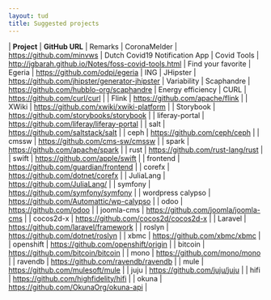 ```yaml
---
layout: tud
title: Suggested projects
---
```



| **Project** | **GitHub URL** | Remarks
| CoronaMelder | https://github.com/minvws | Dutch Covid19 Notification App
| Covid Tools | http://jgbarah.github.io/Notes/foss-covid-tools.html | Find your favorite
| Egeria | https://github.com/odpi/egeria | ING
| JHipster | https://github.com/jhipster/generator-jhipster | Variability
| Scaphandre | https://github.com/hubblo-org/scaphandre | Energy efficiency
| CURL | https://github.com/curl/curl |
| Flink | https://github.com/apache/flink |
| XWiki | https://github.com/xwiki/xwiki-platform |
| Storybook | https://github.com/storybooks/storybook |
| liferay-portal | https://github.com/liferay/liferay-portal |
| salt | https://github.com/saltstack/salt |
| ceph | https://github.com/ceph/ceph |
| cmssw | https://github.com/cms-sw/cmssw |
| spark | https://github.com/apache/spark |
| rust | https://github.com/rust-lang/rust |
| swift | https://github.com/apple/swift |
| frontend | https://github.com/guardian/frontend |
| corefx | https://github.com/dotnet/corefx |
| JuliaLang | https://github.com/JuliaLang/ |
| symfony | https://github.com/symfony/symfony |
| wordpress calypso | https://github.com/Automattic/wp-calypso |
| odoo | https://github.com/odoo  |
| joomla-cms | https://github.com/joomla/joomla-cms |
| cocos2d-x | https://github.com/cocos2d/cocos2d-x |
| Laravel | https://github.com/laravel/framework |
| roslyn | https://github.com/dotnet/roslyn |
| xbmc | https://github.com/xbmc/xbmc |
| openshift | https://github.com/openshift/origin |
| bitcoin | https://github.com/bitcoin/bitcoin |
| mono | https://github.com/mono/mono |
| ravendb | https://github.com/ravendb/ravendb |
| mule | https://github.com/mulesoft/mule |
| juju | https://github.com/juju/juju |
| hifi | https://github.com/highfidelity/hifi |
| okuna | https://github.com/OkunaOrg/okuna-api |
